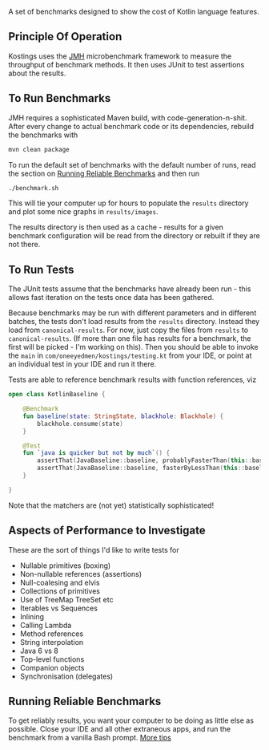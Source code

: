 
A set of benchmarks designed to show the cost of Kotlin language features.

## Principle Of Operation

Kostings uses the [JMH](http://openjdk.java.net/projects/code-tools/jmh/) microbenchmark framework to measure the throughput of benchmark methods. It then uses JUnit to test assertions about the results.

## To Run Benchmarks

JMH requires a sophisticated Maven build, with code-generation-n-shit. After every change to actual benchmark code or its dependencies, rebuild the benchmarks with

```bash
mvn clean package
```

To run the default set of benchmarks with the default number of runs, read the section on [Running Reliable Benchmarks](#Running-Reliable-Benchmarks) and then run

```bash
./benchmark.sh
```

This will tie your computer up for hours to populate the `results` directory and plot some nice graphs in `results/images`. 

The results directory is then used as a cache - results for a given benchmark configuration will be read from the directory or rebuilt if they are not there.

## To Run Tests

The JUnit tests assume that the benchmarks have already been run - this allows fast iteration on the tests once data has been gathered.

Because benchmarks may be run with different parameters and in different batches, the tests don't load results from the `results` directory. Instead they load from `canonical-results`. For now, just copy the files from `results` to `canonical-results`. (If more than one file has results for a benchmark, the first will be picked - I'm working on this). Then you should be able to invoke the `main` in `com/oneeyedmen/kostings/testing.kt` from your IDE, or point at an individual test in your IDE and run it there. 

Tests are able to reference benchmark results with function references, viz

```kotlin
open class KotlinBaseline {

    @Benchmark
    fun baseline(state: StringState, blackhole: Blackhole) {
        blackhole.consume(state)
    }

    @Test
    fun `java is quicker but not by much`() {
        assertThat(JavaBaseline::baseline, probablyFasterThan(this::baseline))
        assertThat(JavaBaseline::baseline, fasterByLessThan(this::baseline, 0.05))
    }

}
```

Note that the matchers are (not yet) statistically sophisticated!

## Aspects of Performance to Investigate

These are the sort of things I'd like to write tests for

* Nullable primitives (boxing)
* Non-nullable references (assertions)
* Null-coalesing and elvis
* Collections of primitives
* Use of TreeMap TreeSet etc
* Iterables vs Sequences
* Inlining
* Calling Lambda
* Method references
* String interpolation 
* Java 6 vs 8
* Top-level functions 
* Companion objects
* Synchronisation (delegates) 

## Running Reliable Benchmarks

To get reliably results, you want your computer to be doing as little else as possible. Close your IDE and all other extraneous apps, and run the benchmark from a vanilla Bash prompt. [More tips](http://oneeyedmen.com/benchmarks.html)